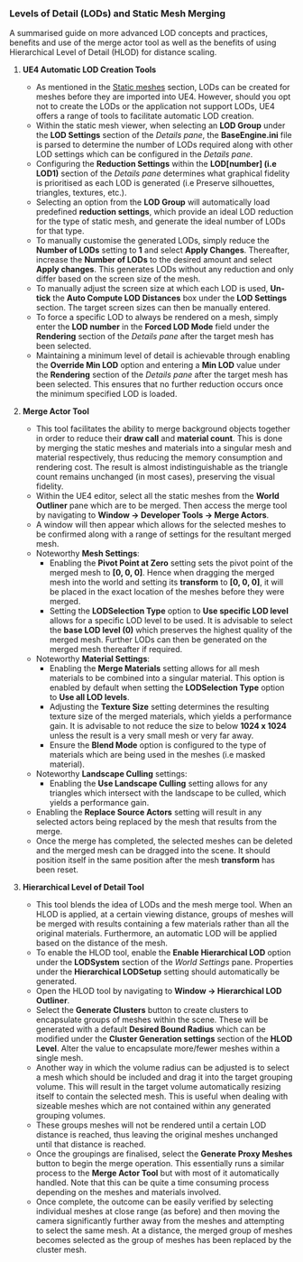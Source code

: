 ### Levels of Detail (LODs) and Static Mesh Merging

A summarised guide on more advanced LOD concepts and practices, benefits and use of the merge actor tool as well as the benefits of using Hierarchical Level of Detail (HLOD) for distance scaling.

1. **UE4 Automatic LOD Creation Tools**
   * As mentioned in the [Static meshes](StaticMeshes.md) section, LODs can be created for meshes before they are imported into UE4. However, should you opt not to create the LODs or the application not support LODs, UE4 offers a range of tools to facilitate automatic LOD creation.
   * Within the static mesh viewer, when selecting an **LOD Group** under the **LOD Settings** section of the *Details pane*, the **BaseEngine.ini** file is parsed to determine the number of LODs required along with other LOD settings which can be configured in the *Details pane*.
   * Configuring the **Reduction Settings** within the **LOD[number] (i.e LOD1)** section of the *Details pane* determines what graphical fidelity is prioritised as each LOD is generated (i.e Preserve silhouettes, triangles, textures, etc.).
   * Selecting an option from the **LOD Group** will automatically load predefined **reduction settings**, which provide an ideal LOD reduction for the type of static mesh, and generate the ideal number of LODs for that type.
   * To manually customise the generated LODs, simply reduce the **Number of LODs** setting to **1** and select **Apply Changes**. Thereafter, increase the **Number of LODs** to the desired amount and select **Apply changes**. This generates LODs without any reduction and only differ based on the screen size of the mesh.
   * To manually adjust the screen size at which each LOD is used, **Un-tick** the **Auto Compute LOD Distances** box under the **LOD Settings** section. The target screen sizes can then be manually entered.
   * To force a specific LOD to always be rendered on a mesh, simply enter the **LOD number** in the **Forced LOD Mode** field under the **Rendering** section of the *Details pane* after the target mesh has been selected.
   * Maintaining a minimum level of detail is achievable through enabling the **Override Min LOD** option and entering a **Min LOD** value under the **Rendering** section of the *Details pane* after the target mesh has been selected. This ensures that no further reduction occurs once the minimum specified LOD is loaded.

2. **Merge Actor Tool**
   * This tool facilitates the ability to merge background objects together in order to reduce their **draw call** and **material count**. This is done by merging the static meshes and materials into a singular mesh and material respectively, thus reducing the memory consumption and rendering cost. The result is almost indistinguishable as the triangle count remains unchanged (in most cases), preserving the visual fidelity.
   * Within the UE4 editor, select all the static meshes from the **World Outliner** pane which are to be merged. Then access the merge tool by navigating to **Window -> Developer Tools -> Merge Actors**.
   * A window will then appear which allows for the selected meshes to be confirmed along with a range of settings for the resultant merged mesh.
   * Noteworthy **Mesh Settings**:
     * Enabling the **Pivot Point at Zero** setting sets the pivot point of the merged mesh to **[0, 0, 0]**. Hence when dragging the merged mesh into the world and setting its **transform** to **[0, 0, 0]**, it will be placed in the exact location of the meshes before they were merged.
     * Setting the **LODSelection Type** option to **Use specific LOD level** allows for a specific LOD level to be used. It is advisable to select the **base LOD level (0)** which preserves the highest quality of the merged mesh. Further LODs can then be generated on the merged mesh thereafter if required.
   * Noteworthy **Material Settings**:
     * Enabling the **Merge Materials** setting allows for all mesh materials to be combined into a singular material. This option is enabled by default when setting the **LODSelection Type** option to **Use all LOD levels**.
     * Adjusting the **Texture Size** setting determines the resulting texture size of the merged materials, which yields a performance gain. It is advisable to not reduce the size to below **1024 x 1024** unless the result is a very small mesh or very far away.
     * Ensure the **Blend Mode** option is configured to the type of materials which are being used in the meshes (i.e masked material).
   * Noteworthy **Landscape Culling** settings:
     * Enabling the **Use Landscape Culling** setting allows for any triangles which intersect with the landscape to be culled, which yields a performance gain.
   * Enabling the **Replace Source Actors** setting will result in any selected actors being replaced by the mesh that results from the merge.
   * Once the merge has completed, the selected meshes can be deleted and the merged mesh can be dragged into the scene. It should position itself in the same position after the mesh **transform** has been reset.

3. **Hierarchical Level of Detail Tool**
   * This tool blends the idea of LODs and the mesh merge tool. When an HLOD is applied, at a certain viewing distance, groups of meshes will be merged with  results containing a few materials rather than all the original materials. Furthermore, an automatic LOD will be applied based on the distance of the mesh.
   * To enable the HLOD tool, enable the **Enable Hierarchical LOD** option under the **LODSystem** section of the *World Settings* pane. Properties under the **Hierarchical LODSetup** setting should automatically be generated.
   * Open the HLOD tool by navigating to **Window -> Hierarchical LOD Outliner**.
   * Select the **Generate Clusters** button to create clusters to encapsulate groups of meshes within the scene. These will be generated with a default **Desired Bound Radius** which can be modified under the **Cluster Generation settings** section of the **HLOD Level**. Alter the value to encapsulate more/fewer meshes within a single mesh.
   * Another way in which the volume radius can be adjusted is to select a mesh which should be included and drag it into the target grouping volume. This will result in the target volume automatically resizing itself to contain the selected mesh. This is useful when dealing with sizeable meshes which are not contained within any generated grouping volumes.
   * These groups meshes will not be rendered until a certain LOD distance is reached, thus leaving the original meshes unchanged until that distance is reached.
   * Once the groupings are finalised, select the **Generate Proxy Meshes** button to begin the merge operation. This essentially runs a similar process to the **Merge Actor Tool** but with most of it automatically handled. Note that this can be quite a time consuming process depending on the meshes and materials involved.
   * Once complete, the outcome can be easily verified by selecting individual meshes at close range (as before) and then moving the camera significantly further away from the meshes and attempting to select the same mesh. At a distance, the merged group of meshes becomes selected as the group of meshes has been replaced by the cluster mesh.